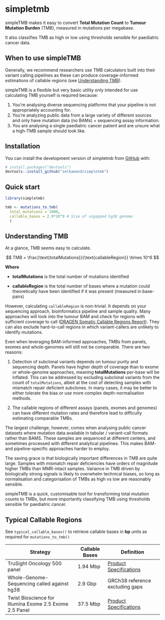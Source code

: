 
<!-- README.md is generated from README.Rmd. Please edit that file -->

# simpletmb

<!-- badges: start -->

<!-- badges: end -->

simpleTMB makes it easy to convert **Total Mutation Count** to **Tumour
Mutation Burden** (TMB), measured in mutations per megabase.

It also classifies TMB as high or low using thresholds sensible for
paediatric cancer data.

## When to use simpleTMB

Generally, we recommend researchers use TMB calculators built into their
variant calling pipelines as these can produce coverage-informed
estimations of callable regions (see [Understanding
TMB](#understanding-tmb)).

simpleTMB is a flexible but very basic utility only intended for use
calculating TMB yourself is required because:

1.  You’re analysing diverse sequencing platforms that your pipeline is
    not appropriately accounting for.
2.  You’re analyzing public data from a large variety of different
    sources and only have mutation data (no BAMs) + sequencing assay
    information.
3.  You are analysing a single paediatric cancer patient and are unsure
    what a high-TMB sample should look like.

## Installation

You can install the development version of simpletmb from
[GitHub](https://github.com/) with:

``` r
# install.packages("devtools")
devtools::install_github("selkamand/simpletmb")
```

## Quick start

``` r
library(simpletmb)

tmb <- mutations_to_tmb(
  total_mutations = 1000, 
  callable_bases = 2.9*10^9 # Size of ungapped hg38 genome
  )
```

## Understanding TMB

At a glance, TMB seems easy to calculate.

$$
TMB = \frac{\text{totalMutations}}{\text{callableRegion}} \times 10^6
$$

**Where**

- **totalMutations** is the total number of mutations identified

- **callableRegion** is the total number of bases where a mutation could
  theoretically have been identified if it was present (measured in
  base-pairs)

However, calculating `callableRegion` is non-trivial. It depends on your
sequencing approach, bioinformatics pipeline and sample quality. Many
approaches will look into the tumour BAM and check for regions with
sufficient coverage to call ([DRAGEN Somatic Callable Regions
Report](https://jp.support.illumina.com/content/dam/illumina-support/help/Illumina_DRAGEN_Bio_IT_Platform_v3_7_1000000141465/Content/SW/Informatics/Dragen/SomaticCallableReport_fDG.htm)).
They can also exclude hard-to-call regions in which variant-callers are
unlikely to identify mutations.

Even when leveraging BAM-informed approaches, TMBs from panels, exomes
and whole-genomes will still not be comparable. There are two reasons:

1.  Detection of subclonal variants depends on tumour purity and
    sequencing depth. Panels have higher depth of coverage than to exome
    or whole-genome approaches, meaning **totalMutations** per-base will
    be inflated. This can be addressed by excluding subclonal variants
    from the count of `totalMutations`, albeit at the cost of detecting
    samples with mismatch repair deficient subclones. In many cases, it
    may be better to either tolerate the bias or use more complex
    depth-normalisation methods.

2.  The callable regions of different assays (panels, exomes and
    genomes) can have different mutation rates and therefore lead to
    difficulty estimating comparable TMBs.

The largest challenge, however, comes when analysing public cancer
datasets where mutation data available in tabular / variant-call formats
rather than BAMS. These samples are sequenced at different centers, and
sometimes processed with different analytical pipelines. This makes BAM-
and pipeline-specific approaches harder to employ.

The saving grace is that biologically important differences in TMB are
quite large. Samples with mismatch repair deficiencies have orders of
magnitude higher TMBs than MMR-intact samples. Variance in TMB driven by
biologically strong signals is likely to overwhelm technical biases, so
long as normalisation and categorisation of TMBs as high vs low are
reasonably sensible.

simpleTMB is a quick, customisable tool for transforming total mutation
counts to TMBs, but more importantly classifying TMB using thresholds
sensible for paediatric cancer.

## Typical Callable Regions

See `typical_callable_bases()` to retrieve callable bases in **bp**
units as required for `mutations_to_tmb()`

| Strategy | Callable Bases | Definition |
|----|----|----|
| TruSight Oncology 500 panel | 1.94 Mbp | [Product Specifications](https://sapac.illumina.com/products/by-type/clinical-research-products/trusight-oncology-500.html) |
| Whole-Genome-Sequencing called against hg38 | 2.9 Gbp | GRCh38 reference excluding gaps |
| Twist Bioscience for Illumina Exome 2.5 Exome 2.5 Panel | 37.5 Mbp | [Product Specifications](https://sapac.illumina.com/products/by-type/sequencing-kits/library-prep-kits/dna-prep-exome-enrichment.html) |
